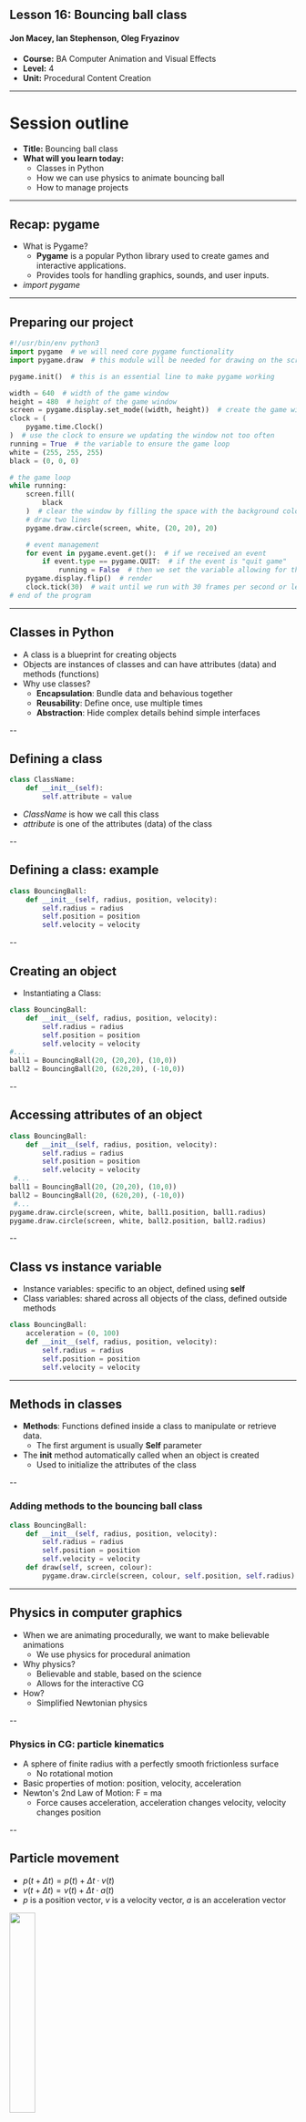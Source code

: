 ## Lesson 16: Bouncing ball class

#### Jon Macey, Ian Stephenson, Oleg Fryazinov 

- **Course:** BA Computer Animation and Visual Effects
- **Level:** 4 
- **Unit:** Procedural Content Creation

---

# Session outline

- **Title:** Bouncing ball class
- **What will you learn today:**
  - Classes in Python
  - How we can use physics to animate bouncing ball
  - How to manage projects 

---

## Recap: pygame

- What is Pygame?
  - **Pygame** is a popular Python library used to create games and interactive applications.
  - Provides tools for handling graphics, sounds, and user inputs.
- *import pygame*


---

## Preparing our project

```python
#!/usr/bin/env python3
import pygame  # we will need core pygame functionality
import pygame.draw  # this module will be needed for drawing on the screen

pygame.init()  # this is an essential line to make pygame working

width = 640  # width of the game window
height = 480  # height of the game window
screen = pygame.display.set_mode((width, height))  # create the game window
clock = (
    pygame.time.Clock()
)  # use the clock to ensure we updating the window not too often
running = True  # the variable to ensure the game loop
white = (255, 255, 255)
black = (0, 0, 0)

# the game loop
while running:
    screen.fill(
        black
    )  # clear the window by filling the space with the background colour
    # draw two lines
    pygame.draw.circle(screen, white, (20, 20), 20)

    # event management
    for event in pygame.event.get():  # if we received an event
        if event.type == pygame.QUIT:  # if the event is "quit game"
            running = False  # then we set the variable allowing for the loop to stop
    pygame.display.flip()  # render
    clock.tick(30)  # wait until we run with 30 frames per second or less
# end of the program
```

---

## Classes in Python

- A class is a blueprint for creating objects
- Objects are instances of classes and can have attributes (data) and methods (functions)
- Why use classes?
  - **Encapsulation**: Bundle data and behavious together
  - **Reusability**: Define once, use multiple times
  - **Abstraction**: Hide complex details behind simple interfaces

--

## Defining a class

```python
class ClassName:
    def __init__(self):
        self.attribute = value
```

- *ClassName* is how we call this class
- *attribute* is one of the attributes (data) of the class

--

## Defining a class: example

```python
class BouncingBall:
    def __init__(self, radius, position, velocity):
		self.radius = radius
        self.position = position
		self.velocity = velocity
```

--

## Creating an object

- Instantiating a Class:
```python
class BouncingBall:
    def __init__(self, radius, position, velocity):
		self.radius = radius
        self.position = position
		self.velocity = velocity
#...
ball1 = BouncingBall(20, (20,20), (10,0))
ball2 = BouncingBall(20, (620,20), (-10,0))
```

--

## Accessing attributes of an object

```python
class BouncingBall:
    def __init__(self, radius, position, velocity):
		self.radius = radius
        self.position = position
		self.velocity = velocity
 #...
ball1 = BouncingBall(20, (20,20), (10,0))
ball2 = BouncingBall(20, (620,20), (-10,0))
 #...
pygame.draw.circle(screen, white, ball1.position, ball1.radius)
pygame.draw.circle(screen, white, ball2.position, ball2.radius)
```

--

## Class vs instance variable

- Instance variables: specific to an object, defined using **self**
- Class variables: shared across all objects of the class, defined outside methods

```python
class BouncingBall:
	acceleration = (0, 100)
    def __init__(self, radius, position, velocity):
		self.radius = radius
        self.position = position
		self.velocity = velocity
```


---

## Methods in classes

- **Methods**: Functions defined inside a class to manipulate or retrieve data.
  - The first argument is usually **Self** parameter
- The **__init__** method automatically called when an object is created
  - Used to initialize the attributes of the class

--

### Adding methods to the bouncing ball class

```python
class BouncingBall:
    def __init__(self, radius, position, velocity):
		self.radius = radius
        self.position = position
		self.velocity = velocity
    def draw(self, screen, colour):
        pygame.draw.circle(screen, colour, self.position, self.radius)		
```

---

## Physics in computer graphics

- When we are animating procedurally, we want to make believable animations
  - We use physics for procedural animation
- Why physics?
  - Believable and stable, based on the science
  - Allows for the interactive CG
- How?
  - Simplified Newtonian physics

--

### Physics in CG: particle kinematics

- A sphere of finite radius with a perfectly smooth frictionless surface
  - No rotational motion
- Basic properties of motion: position, velocity, acceleration
- Newton's 2nd Law of Motion: F = ma
  - Force causes acceleration, acceleration changes velocity, velocity changes position

--

## Particle movement

- $p(t+\Delta t)= p(t)+\Delta t \cdot v(t)$
- $v(t+\Delta t)= v(t)+\Delta t \cdot a(t)$
- *p* is a position vector, *v* is a velocity vector, *a* is an acceleration vector

<img style="border: 0;" src="images/particle.png" width="30%">

--

## Adding a method for particle movement

```python
    def update(self, deltaT):
        oldPosition = self.position
        oldVelocity = self.velocity
        self.position = (oldPosition[0] + deltaT*oldVelocity[0], oldPosition[1] + deltaT*oldVelocity[1])
        self.velocity = (oldVelocity[0] + deltaT*self.acceleration[0], oldVelocity[1] + deltaT*self.acceleration[1])
```

---

## Collision detection

- Collision detection is a geometric intersection detection problem
- Two objects intersect if there is a point (or set of points) that is part of both objects
- In general, it is a complex problem, because geometry is complex

<img style="border: 0;" src="images/collision.jpg" width="30%">

--

## Solving collision detection

- The problem of collision detection is colved by using very simple shapes
- For example, two spheres intersect if the distance between their centres is less than sum of their radii
- A sphere and a plane intersect is the distance to the plane is less than the radius of the sphere

--

### Adding collision detection to Bouncing Ball class

```python
class BouncingBall:
    acceleration = (0,100)
    minX = 0
    minY = 0
    maxX = 1000
    maxY = 1000;
    def __init__(self, radius, position, velocity):
        self.radius = radius
        self.position = position
        self.velocity = velocity
    def draw(self, screen, colour):
        pygame.draw.circle(screen, colour, self.position, self.radius)
    def setBounds(self, minX, minY, maxX, maxY):
        self.minX = minX + self.radius
        self.maxX = maxX - self.radius
        self.minY = minY + self.radius
        self.maxY = maxY - self.radius
    def update(self, deltaT):
        oldPosition = self.position
        oldVelocity = self.velocity
        newPosition = (oldPosition[0] + deltaT*oldVelocity[0], oldPosition[1] + deltaT*oldVelocity[1])
        newVelocity = (oldVelocity[0] + deltaT*self.acceleration[0], oldVelocity[1] + deltaT*self.acceleration[1])
        self.position = newPosition
        self.velocity = newVelocity
        if newPosition[1] < self.minY or newPosition[1] > self.maxY:
            self.position = oldPosition
            self.velocity = (newVelocity[0], -newVelocity[1])
        if self.position[0] < self.minX or self.position[0] > self.maxX:
            self.position = oldPosition
            self.velocity = (-newVelocity[0], newVelocity[1])
``` 

---

### What else in physics we can use?

- For the interaction of particles in basic Newtonian physics we also use the law of conservation of momentum
- The stationary object can "absorb" the velocity from the moving object

```python
        if newPosition[1] < self.minY or newPosition[1] > self.maxY:
            self.position = oldPosition
            self.velocity = (newVelocity[0], -newVelocity[1]*0.8)
        if self.position[0] < self.minX or self.position[0] > self.maxX:
            self.position = oldPosition
            self.velocity = (-newVelocity[0]*0.8, newVelocity[1])
```

---

## Including external files

- Why Include External Files?
  - Reuse code across multiple files or projects.
  - Keep code modular and organised.
- Key concept: Python’s import keyword allows us to include and use external Python files in the current script.

--

## Using the import Keyword

1. Import the Whole Module:
```python
import math
print(math.sqrt(16))  # Output: 4.0
```

2. Import Specific Functions:
```python
from math import sqrt
print(sqrt(16))  # Output: 4.0
```

--

## Using the import Keyword

3. Rename Module or Function:

```python
import math as m
print(m.sqrt(16))  # Output: 4.0
```

```python
from math import sqrt as square_root
print(square_root(16))  # Output: 4.0
```

--

### Creating and Importing Custom Modules

1. Create a Python file with reusable functions or classes
2. Import and use it in another file
3. Ensure Files Are in the Same Directory or PYTHONPATH.

--

## Example: bouncing ball module

```python
import pygame
class BouncingBall:
    acceleration = (0,100)
    minX = 0
    minY = 0
    maxX = 1000
    maxY = 1000;
    def __init__(self, radius, position, velocity):
        self.radius = radius
        self.position = position
        self.velocity = velocity
    def draw(self, screen, colour):
        pygame.draw.circle(screen, colour, self.position, self.radius)
    def setBounds(self, minX, minY, maxX, maxY):
        self.minX = minX + self.radius
        self.maxX = maxX - self.radius
        self.minY = minY + self.radius
        self.maxY = maxY - self.radius
    def update(self, deltaT):
        oldPosition = self.position
        oldVelocity = self.velocity
        newPosition = (oldPosition[0] + deltaT*oldVelocity[0], oldPosition[1] + deltaT*oldVelocity[1])
        newVelocity = (oldVelocity[0] + deltaT*self.acceleration[0], oldVelocity[1] + deltaT*self.acceleration[1])
        self.position = newPosition
        self.velocity = newVelocity
        if newPosition[1] < self.minY or newPosition[1] > self.maxY:
            self.position = oldPosition
            self.velocity = (newVelocity[0], -newVelocity[1]*0.8)
        if self.position[0] < self.minX or self.position[0] > self.maxX:
            self.position = oldPosition
            self.velocity = (-newVelocity[0]*0.8, newVelocity[1])
```

--

## Example: using bouncing ball module

```python
from bouncingball import BouncingBall as BouncingBall
```

- Best practices: 
  - Avoid circular imports.
  - Use relative imports within packages.
  - Keep module functionality focused and specific.

---

## Project management in Python

- Why Project Management in Python?
  - Helps organize and maintain codebases.
  - Encourages collaboration and productivity.
  - Reduces errors in development processes.

--

## Organising a Python Project

```css
my_project/
├── my_package/
|   |── __init__.py # Initialize package
│   ├── module1.py
│   └── module2.py
├── main.py
├── README.md
└── .gitignore
```

- *README.md*: Project overview and instructions in the Markdown format
- .gitignore: Files to exclude from version control.

--

## Importance of Source Control

- What is Source Control?
  - A system to track changes to files.
- Safeguards against data loss.
- Provides a history of changes.
- Supports branching and merging for collaborative work.

--

## Introduction to Git

- **Git** is a distributed version control system.
- Commands: 
  - *git init* : Initialize repository  
  - *git add .* : Stage changes  
  - *git commit -m "message"* : Commit changes  
  - *git push* : Push changes to remote repository  
  - *git pull* : Pull latest changes from remote repository 
  - *git status* : show the status of our repo

--

## Setting up some defaults

```
git config --global user.name "put your name here"
git config --global user.email "put your email here"
git config --global pull.rebase false
git config --global init.defaultbranch main

git config --list
```

--

## Collaboration with GitHub/GitLab

- Platforms like GitHub or GitLab facilitate collaboration.
- Collaboration Tips:
  - Commit often with clear messages.
  - regularly pull the latest changes to avoid conflicts.

---

# Conclusion

- **What have you learned today**
  - How to define classes using an example of the bouncing ball
  - Basics of CG physics
  - Foundations of project management
- **Homework**
  - The information in the last three Lessons is enough to implement the Breakout game, something for a homework?

--

# Next time

- **What will you learn next time**
  - How to generate content in Maya

--

# Q&A and discussion
- **Open Floor for Questions**

